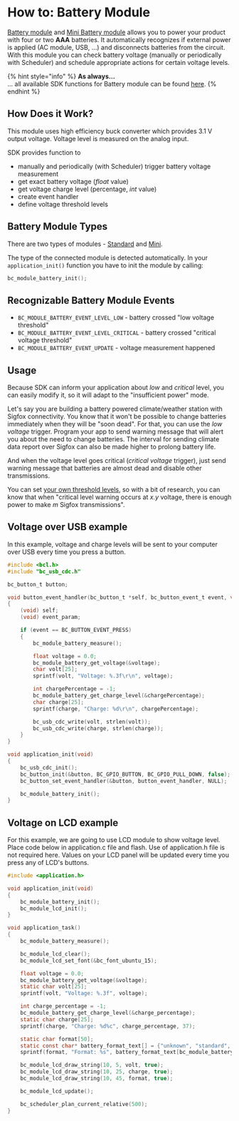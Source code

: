 # How to: Battery Module

[Battery module](https://www.bigclown.com/doc/hardware/about-battery-module/) and [Mini Battery module](https://www.bigclown.com/doc/hardware/about-mini-battery-module/) allows you to power your product with four or two **AAA** batteries. It automatically recognizes if external power is applied \(AC module, USB, ...\) and disconnects batteries from the circuit. With this module you can check battery voltage \(manually or periodically with Scheduler\) and schedule appropriate actions for certain voltage levels.

{% hint style="info" %}
**As always...**  
... all available SDK functions for Battery module can be found [here](https://sdk.bigclown.com/group__bc__module__battery.html).
{% endhint %}

## How Does it Work?

This module uses high efficiency buck converter which provides 3.1 V output voltage. Voltage level is measured on the analog input.

SDK provides function to

* manually and periodically \(with Scheduler\) trigger battery voltage measurement
* get exact battery voltage \(_float_ value\)
* get voltage charge level \(percentage, _int_ value\)
* create event handler
* define voltage threshold levels

## Battery Module Types

There are two types of modules - [Standard](https://www.bigclown.com/doc/hardware/about-battery-module/) and [Mini](https://www.bigclown.com/doc/hardware/about-mini-battery-module/).

The type of the connected module is detected automatically. In your `application_init()` function you have to init the module by calling:

```c
bc_module_battery_init();
```

## Recognizable Battery Module Events

* `BC_MODULE_BATTERY_EVENT_LEVEL_LOW` - battery crossed "low voltage threshold"
* `BC_MODULE_BATTERY_EVENT_LEVEL_CRITICAL` - battery crossed "critical voltage threshold"
* `BC_MODULE_BATTERY_EVENT_UPDATE` - voltage measurement happened

## Usage

Because SDK can inform your application about _low_ and _critical_ level, you can easily modify it, so it will adapt to the "insufficient power" mode.

Let's say you are building a battery powered climate/weather station with Sigfox connectivity. You know that it won't be possible to change batteries immediately when they will be "soon dead". For that, you can use the _low voltage_ trigger. Program your app to send warning message that will alert you about the need to change batteries. The interval for sending climate data report over Sigfox can also be made higher to prolong battery life.

And when the voltage level goes critical \(_critical voltage_ trigger\), just send warning message that batteries are almost dead and disable other transmissions.

You can set [your own threshold levels](https://sdk.bigclown.com/group__bc__module__battery.html#gae316b29ba7391e57703b4e0e01a69f9f), so with a bit of research, you can know that when "critical level warning occurs at _x.y_ voltage, there is enough power to make _m_ Sigfox transmissions".

## Voltage over USB example

In this example, voltage and charge levels will be sent to your computer over USB every time you press a button.

```c
#include <bcl.h>
#include "bc_usb_cdc.h"

bc_button_t button;

void button_event_handler(bc_button_t *self, bc_button_event_t event, void *event_param)
{
    (void) self;
    (void) event_param;

    if (event == BC_BUTTON_EVENT_PRESS)
    {
        bc_module_battery_measure();

        float voltage = 0.0;
        bc_module_battery_get_voltage(&voltage);
        char volt[25];
        sprintf(volt, "Voltage: %.3f\r\n", voltage);

        int chargePercentage = -1;
        bc_module_battery_get_charge_level(&chargePercentage);
        char charge[25];
        sprintf(charge, "Charge: %d\r\n", chargePercentage);

        bc_usb_cdc_write(volt, strlen(volt));
        bc_usb_cdc_write(charge, strlen(charge));
    }
}

void application_init(void)
{
    bc_usb_cdc_init();
    bc_button_init(&button, BC_GPIO_BUTTON, BC_GPIO_PULL_DOWN, false);
    bc_button_set_event_handler(&button, button_event_handler, NULL);

    bc_module_battery_init();
}
```

## Voltage on LCD example

For this example, we are going to use LCD module to show voltage level. Place code below in application.c file and flash. Use of application.h file is not required here. Values on your LCD panel will be updated every time you press any of LCD's buttons.

```c
#include <application.h>

void application_init(void)
{
    bc_module_battery_init();
    bc_module_lcd_init();
}

void application_task()
{
    bc_module_battery_measure();

    bc_module_lcd_clear();
    bc_module_lcd_set_font(&bc_font_ubuntu_15);

    float voltage = 0.0;
    bc_module_battery_get_voltage(&voltage);
    static char volt[25];
    sprintf(volt, "Voltage: %.3f", voltage);

    int charge_percentage = -1;
    bc_module_battery_get_charge_level(&charge_percentage);
    static char charge[25];
    sprintf(charge, "Charge: %d%c", charge_percentage, 37);

    static char format[50];
    static const char* battery_format_text[] = {"unknown", "standard", "mini"};
    sprintf(format, "Format: %s", battery_format_text[bc_module_battery_get_format()]);

    bc_module_lcd_draw_string(10, 5, volt, true);
    bc_module_lcd_draw_string(10, 25, charge, true);
    bc_module_lcd_draw_string(10, 45, format, true);

    bc_module_lcd_update();

    bc_scheduler_plan_current_relative(500);
}
```

